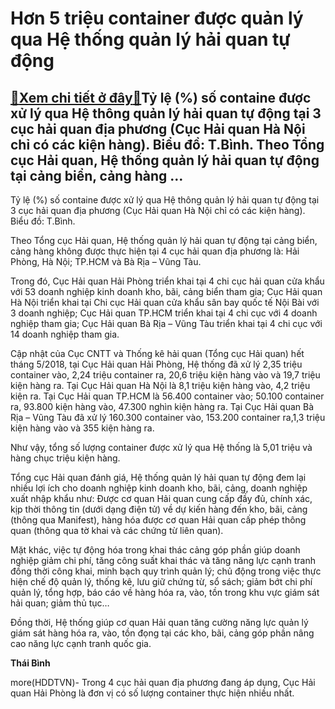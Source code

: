 Hơn 5 triệu container được quản lý qua Hệ thống quản lý hải quan tự động
========================================================================

[:gift:Xem chi tiết ở đây:gift:](https://hddtvn.com/hon-5-trieu-container-duoc-quan-ly-qua-he-thong-quan-ly-hai-quan-tu-dong/)Tỷ lệ (%) số containe được xử lý qua Hệ thông quản lý hải quan tự động tại 3 cục hải quan địa phương (Cục Hải quan Hà Nội chỉ có các kiện hàng). Biểu đồ: T.Bình. Theo Tổng cục Hải quan, Hệ thống quản lý hải quan tự động tại cảng biển, cảng hàng …
------------------------------------------------------------------------------------------------------------------------------------------------------------------------------------------------------------------------------------------------------







 






 Tỷ lệ (%) số containe được xử lý qua Hệ thông quản lý hải quan tự động tại 3 cục hải quan địa phương (Cục Hải quan Hà Nội chỉ có các kiện hàng). Biểu đồ: T.Bình. 


Theo Tổng cục Hải quan, Hệ thống quản lý hải quan tự động tại cảng biển, cảng hàng không được thực hiện tại 4 cục hải quan địa phương là: Hải Phòng, Hà Nội; TP.HCM và Bà Rịa – Vũng Tàu. 


Trong đó, Cục Hải quan Hải Phòng triển khai tại 4 chi cục hải quan cửa khẩu với 53 doanh nghiệp kinh doanh kho, bãi, cảng biển tham gia; Cục Hải quan Hà Nội triển khai tại Chi cục Hải quan cửa khẩu sân bay quốc tế Nội Bài với 3 doanh nghiệp; Cục Hải quan TP.HCM triển khai tại 4 chi cục với 4 doanh nghiệp tham gia; Cục Hải quan Bà Rịa – Vũng Tàu triển khai tại 4 chi cục với 14 doanh nghiệp tham gia.


Cập nhật của Cục CNTT và Thống kê hải quan (Tổng cục Hải quan) hết tháng 5/2018, tại Cục Hải quan Hải Phòng, Hệ thống đã xử lý 2,35 triệu container vào, 2,24 triệu container ra, 20,6 triệu kiện hàng vào và 19,7 triệu kiện hàng ra. Tại Cục Hải quan Hà Nội là 8,1 triệu kiện hàng vào, 4,2 triệu kiện ra. Tại Cục Hải quan TP.HCM là 56.400 container vào; 50.100 container ra, 93.800 kiện hàng vào, 47.300 nghìn kiện hàng ra. Tại Cục Hải quan Bà Rịa – Vũng Tàu đã xử lý 160.300 container vào, 153.200 container ra,1,3 triệu kiện hàng vào và 355 kiện hàng ra.


Như vậy, tổng số lượng container được xử lý qua Hệ thống là 5,01 triệu và hàng chục triệu kiện hàng.


Tổng cục Hải quan đánh giá, Hệ thống quản lý hải quan tự động đem lại nhiều lợi ích cho doanh nghiệp kinh doanh kho, bãi, cảng, doanh nghiệp xuất nhập khẩu như: Được cơ quan Hải quan cung cấp đầy đủ, chính xác, kịp thời thông tin (dưới dạng điện tử) về dự kiến hàng đến kho, bãi, cảng (thông qua Manifest), hàng hóa được cơ quan Hải quan cấp phép thông quan (thông qua tờ khai và các chứng từ liên quan).


Mặt khác, việc tự động hóa trong khai thác cảng góp phần giúp doanh nghiệp giảm chi phí, tăng công suất khai thác và tăng năng lực cạnh tranh đồng thời công khai, minh bạch quy trình quản lý; chủ động trong việc thực hiện chế độ quản lý, thống kê, lưu giữ chứng từ, sổ sách; giảm bớt chi phí quản lý, tổng hợp, báo cáo về hàng hóa ra, vào, tồn trong khu vực giám sát hải quan; giảm thủ tục…


Đồng thời, Hệ thống giúp cơ quan Hải quan tăng cường năng lực quản lý giám sát hàng hóa ra, vào, tồn đọng tại các kho, bãi, cảng góp phần nâng cao năng lực cạnh tranh quốc gia.






**Thái Bình**



more(HDDTVN)- Trong 4 cục hải quan địa phương đang áp dụng, Cục Hải quan Hải Phòng là đơn vị có số lượng container thực hiện nhiều nhất.

